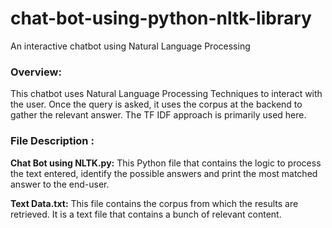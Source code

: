 # chat-bot-using-python-nltk-library
An interactive chatbot using Natural Language Processing

### Overview:        
This chatbot uses Natural Language Processing Techniques to interact with the user. Once the query is asked, it uses the corpus at the backend to gather the relevant answer. The TF IDF approach is primarily used here.

### File Description :
**Chat Bot using NLTK.py:** This Python file that contains the logic to process the text entered, identify the possible answers and print the most matched answer to the end-user.

**Text Data.txt:** This file contains the corpus from which the results are retrieved. It is a text file that contains a bunch of relevant content.
